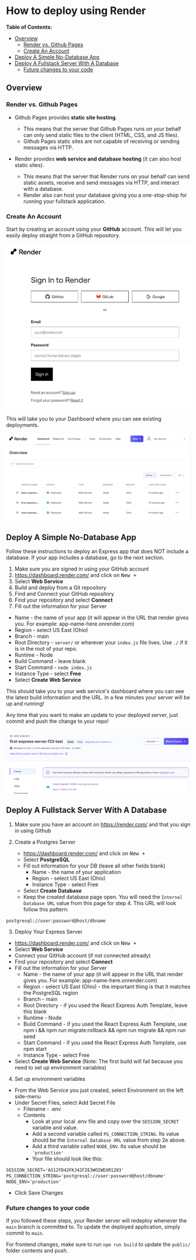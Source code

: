 # How to deploy using Render

**Table of Contents:**
- [Overview](#overview)
  - [Render vs. Github Pages](#render-vs-github-pages)
  - [Create An Account](#create-an-account)
- [Deploy A Simple No-Database App](#deploy-a-simple-no-database-app)
- [Deploy A Fullstack Server With A Database](#deploy-a-fullstack-server-with-a-database)
  - [Future changes to your code](#future-changes-to-your-code)


## Overview

### Render vs. Github Pages
* Github Pages provides **static site hosting**. 
  * This means that the server that Github Pages runs on your behalf can only send static files to the client (HTML, CSS, and JS files). 
  * Github Pages static sites are not capable of receiving or sending messages via HTTP. 

* Render provides **web service and database hosting** (it can also host static sites). 
  * This means that the server that Render runs on your behalf can send static assets, receive and send messages via HTTP, and interact with a database. 
  * Render also can host your database giving you a one-stop-shop for running your fullstack application.

### Create An Account

Start by creating an account using your **GitHub** account. This will let you easily deploy straight from a GitHub repository.

![create an account using GitHub](./images/create-account.png)

This will take you to your Dashboard where you can see existing deployments.

![alt text](./images/dashboard.png)

## Deploy A Simple No-Database App

Follow these instructions to deploy an Express app that does NOT include a database. If your app includes a database, go to the next section.

1. Make sure you are signed in using your GitHub account
2. https://dashboard.render.com/ and click on <kbd>New +</kbd>
3. Select **Web Service**
4. Build and deploy from a Git repository
1. Find and Connect your GitHub repository
2. Find your repository and select **Connect**
3. Fill out the information for your Server
  * Name - the name of your app (it will appear in the URL that render gives you. For example: app-name-here.onrender.com)
  * Region - select US East (Ohio)
  * Branch - main
  * Root Directory - `server/` or wherever your `index.js` file lives. Use `./` if it is in the root of your repo.
  * Runtime - Node
  * Build Command - leave blank
  * Start Command - `node index.js`
  * Instance Type - select **Free**
* Select **Create Web Service**

 This should take you to your web service's dashboard where you can see the latest build information and the URL. In a few minutes your server will be up and running!

 Any time that you want to make an update to your deployed server, just commit and push the change to your repo!

![alt text](./images/web-service-dashboard.png)

## Deploy A Fullstack Server With A Database

1. Make sure you have an account on https://render.com/ and that you sign in using Github

2. Create a Postgres Server
   * https://dashboard.render.com/ and click on <kbd>New +</kbd>
   * Select **PostgreSQL**
   * Fill out information for your DB (leave all other fields blank)
     * Name - the name of your application
     * Region - select US East (Ohio)
     * Instance Type - select Free
   * Select **Create Database**
   * Keep the created database page open. You will need the `Internal Database URL` value from this page for step 4. This URL will look follow this pattern:

```
postgresql://user:password@host/dbname
```


3. Deploy Your Express Server
* https://dashboard.render.com/ and click on <kbd>New +</kbd>
* Select **Web Service**
* Connect your GitHub account (if not connected already)
* Find your repository and select **Connect**
* Fill out the information for your Server
  * Name - the name of your app (it will appear in the URL that render gives you. For example: app-name-here.onrender.com)
  * Region - select US East (Ohio) - the important thing is that it matches the PostgreSQL region
  * Branch - main
  * Root Directory - if you used the React Express Auth Template, leave this blank
  * Runtime - Node
  * Build Command - if you used the React Express Auth Template, use npm i && npm run migrate:rollback && npm run migrate && npm run seed
  * Start Command - if you used the React Express Auth Template, use npm start
  * Instance Type - select Free
* Select **Create Web Service** (Note: The first build will fail because you need to set up environment variables)


4. Set up environment variables
  * From the Web Service you just created, select Environment on the left side-menu
  * Under Secret Files, select Add Secret File
    * Filename - .env
    * Contents
      * Look at your local .env file and copy over the `SESSION_SECRET` variable and value.
      * Add a second variable called `PG_CONNECTION_STRING`. Its value should be the `Internal Database URL` value from step 2e above. 
      * Add a third variable called `NODE_ENV`. Its value should be `'production'`
      * Your file  should look like this:
  
  ```
  SESSION_SECRET='AS12FD42FKJ42FIE3WOIWEUR1283'
  PG_CONNECTION_STRING='postgresql://user:password@host/dbname'
  NODE_ENV='production'
  ```

  * Click Save Changes

### Future changes to your code
If you followed these steps, your Render server will redeploy whenever the `main` branch is committed to. To update the deployed application, simply commit to `main`. 

For frontend changes, make sure to run `npm run build` to update the `public/` folder contents and push.